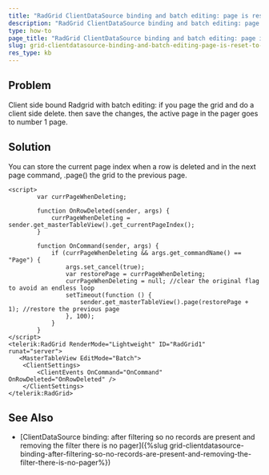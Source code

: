 ```yaml
---
title: "RadGrid ClientDataSource binding and batch editing: page is reset to 1 after deleting a record"
description: "RadGrid ClientDataSource binding and batch editing: page is reset to 1 after deleting a record. Check it now!"
type: how-to
page_title: "RadGrid ClientDataSource binding and batch editing: page is reset to 1 after deleting a record"
slug: grid-clientdatasource-binding-and-batch-editing-page-is-reset-to-1-after-deleting-a-record
res_type: kb
---
```


## Problem

Client side bound Radgrid with batch editing: if you page the grid and do a client side delete. then save the changes, the active page in the pager goes to number 1 page.

## Solution

You can store the current page index when a row is deleted and in the next page command, .page() the grid to the previous page.

````ASPX
<script>
        var currPageWhenDeleting;
 
        function OnRowDeleted(sender, args) {
            currPageWhenDeleting = sender.get_masterTableView().get_currentPageIndex();
        }
 
        function OnCommand(sender, args) {
            if (currPageWhenDeleting && args.get_commandName() == "Page") {
                args.set_cancel(true);
                var restorePage = currPageWhenDeleting;
                currPageWhenDeleting = null; //clear the original flag to avoid an endless loop
                setTimeout(function () {
                    sender.get_masterTableView().page(restorePage + 1); //restore the previous page
                }, 100);
            }
        }
</script>
<telerik:RadGrid RenderMode="Lightweight" ID="RadGrid1" runat="server">
   <MasterTableView EditMode="Batch">
    <ClientSettings>
        <ClientEvents OnCommand="OnCommand" OnRowDeleted="OnRowDeleted" />
    </ClientSettings>
</telerik:RadGrid>
````

## See Also

- [ClientDataSource binding: after filtering so no records are present and removing the filter there is no pager]({%slug grid-clientdatasource-binding-after-filtering-so-no-records-are-present-and-removing-the-filter-there-is-no-pager%})

